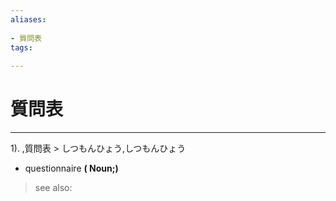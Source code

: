 ```yaml
---
aliases:
    
- 質問表
tags:
    
---
```


# 質問表
---
1).
,質問表 > しつもんひょう,しつもんひょう

- questionnaire
**( Noun;)**
> see also: 
            